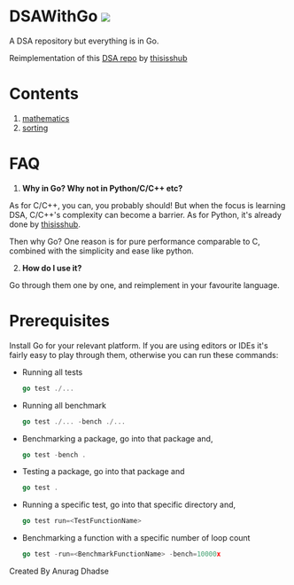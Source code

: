# DSAWithGo <img src="https://img.icons8.com/color/48/000000/golang.png"/>
A DSA repository but everything is in Go.

Reimplementation of this [DSA repo](https://github.com/thisisshub/DSA) by [thisisshub](https://github.com/thisisshub/)

# Contents
1. [mathematics](https://github.com/adhadse/DSAWithGo/tree/master/mathematics)
2. [sorting](https://github.com/adhadse/DSAWithGo/tree/master/sorting)

# FAQ
1. **Why in Go? Why not in Python/C/C++ etc?**

As for C/C++, you can, you probably should! But when the focus is learning DSA, C/C++'s complexity can become a barrier. As for Python, it's already done by [thisisshub](https://github.com/thisisshub/).

Then why Go? One reason is for pure performance comparable to C, combined with the simplicity and ease like python.

2. **How do I use it?**

Go through them one by one, and reimplement in your favourite language.

# Prerequisites
Install Go for your relevant platform. If you are using editors or IDEs it's fairly easy to play through them, otherwise you can run these commands:

- Running all tests 

   ```go
   go test ./...
   ```
- Running all benchmark
  
  ```go
  go test ./... -bench ./...
  ```
- Benchmarking a package, go into that package and,

  ```go
  go test -bench .
  ```
- Testing a package, go into that package and

  ```go
  go test .
  ```
- Running a specific test, go into that specific directory and,

   ```go
   go test run=<TestFunctionName>
   ```
- Benchmarking a function with a specific number of loop count
   
   ```go
   go test -run=<BenchmarkFunctionName> -bench=10000x
   ```
   
Created By Anurag Dhadse
